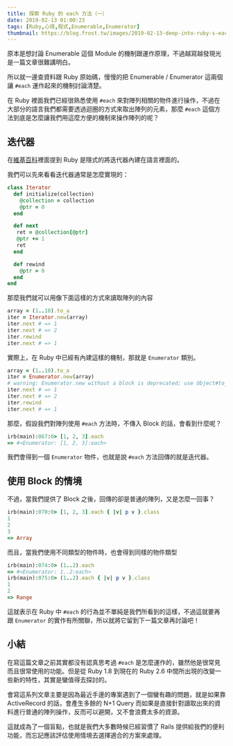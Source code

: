 ```yaml
---
title: 探索 Ruby 的 each 方法（一）
date: 2019-02-13 01:00:23
tags: [Ruby,心得,程式,Enumerable,Enumerator]
thumbnail: https://blog.frost.tw/images/2019-02-13-deep-into-ruby-s-each-method-part-1/thumbnail.jpg
---
```


原本是想討論 Enumerable 這個 Module 的機制跟運作原理，不過越寫越發現光是一篇文章很難講明白。

所以就一邊查資料跟 Ruby 原始碼，慢慢的把 Enumerable / Enumerator 這兩個讓 `#each` 運作起來的機制討論清楚。

在 Ruby 裡面我們已經很熟悉使用 `#each` 來對陣列相關的物件進行操作，不過在大部分的語言我們都需要透過迴圈的方式來取出陣列的元素，那麼 `#each` 這個方法到底是怎麼讓我們用這麼方便的機制來操作陣列的呢？

<!-- more -->

## 迭代器

在[維基百科](https://zh.wikipedia.org/wiki/%E8%BF%AD%E4%BB%A3%E5%99%A8)裡面提到 Ruby 是隱式的將迭代器內建在語言裡面的。

我們可以先來看看迭代器通常是怎麼實現的：

```ruby
class Iterator
  def initialize(collection)
    @collection = collection
    @ptr = 0
  end

  def next
   ret = @collection[@ptr]
   @ptr += 1
   ret
  end

  def rewind
    @ptr = 0
  end
end
```

那麼我們就可以用像下面這樣的方式來讀取陣列的內容

```ruby
array = (1..10).to_a
iter = Iterator.new(array)
iter.next # => 1
iter.next # => 2
iter.rewind
iter.next # => 1
```

實際上，在 Ruby 中已經有內建這樣的機制，那就是 `Enumerator` 類別。

```ruby
array = (1..10).to_a
iter = Enumerator.new(array)
# warning: Enumerator.new without a block is deprecated; use Object#to_enum
iter.next # => 1
iter.next # => 2
iter.rewind
iter.next # => 1
```

那麼，假設我們對陣列使用 `#each` 方法時，不傳入 Block 的話，會看到什麼呢？

```ruby
irb(main):067:0> [1, 2, 3].each
=> #<Enumerator: [1, 2, 3]:each>
```

我們會得到一個 `Enumerator` 物件，也就是說 `#each` 方法回傳的就是迭代器。

## 使用 Block 的情境

不過，當我們提供了 Block 之後，回傳的卻是普通的陣列，又是怎麼一回事？

```ruby
irb(main):070:0> [1, 2, 3].each { |v| p v }.class
1
2
3
=> Array
```

而且，當我們使用不同類型的物件時，也會得到同樣的物件類型

```ruby
irb(main):074:0> (1..2).each
=> #<Enumerator: 1..2:each>
irb(main):075:0> (1..2).each { |v| p v }.class
1
2
=> Range
```

這就表示在 Ruby 中 `#each` 的行為並不單純是我們所看到的這樣，不過這就要再跟 `Enumerator` 的實作有所關聯，所以就將它留到下一篇文章再討論吧！

## 小結

在寫這篇文章之前其實都沒有認真思考過 `#each` 是怎麼運作的，雖然他是很常見而且很常使用的功能。但是從 Ruby 1.8 到現在的 Ruby 2.6 中間所出現的改變一些新的特性，其實是蠻值得去探討的。

會寫這系列文章主要是因為最近手邊的專案遇到了一個蠻有趣的問題，就是如果靠 ActiveRecord 的話，會產生多餘的 N+1 Query 而如果是直接針對讀取出來的資料進行普通的陣列操作，反而可以避開，又不會浪費太多的資源。

這就成為了一個盲點，也就是我們大多數時候已經習慣了 Rails 提供給我們的便利功能，而忘記應該評估使用情境去選擇適合的方案來處理。
